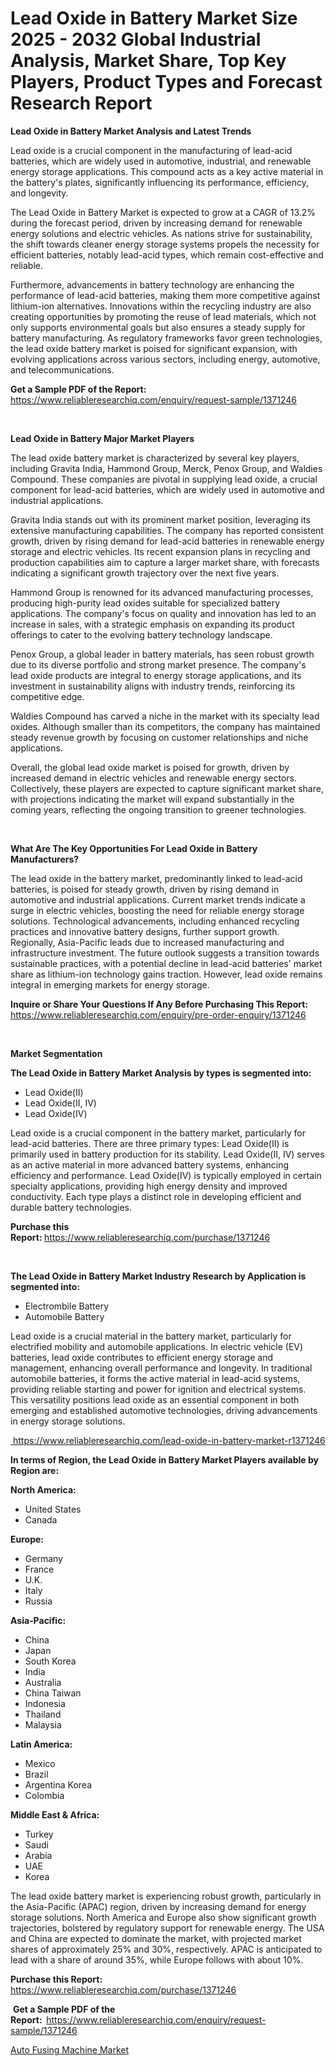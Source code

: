 <p><h1>Lead Oxide in Battery Market Size 2025 - 2032 Global Industrial Analysis, Market Share, Top Key Players, Product Types and Forecast Research Report</h1></p><p><strong>Lead Oxide in Battery Market Analysis and Latest Trends</strong></p>
<p><p>Lead oxide is a crucial component in the manufacturing of lead-acid batteries, which are widely used in automotive, industrial, and renewable energy storage applications. This compound acts as a key active material in the battery's plates, significantly influencing its performance, efficiency, and longevity.</p><p>The Lead Oxide in Battery Market is expected to grow at a CAGR of 13.2% during the forecast period, driven by increasing demand for renewable energy solutions and electric vehicles. As nations strive for sustainability, the shift towards cleaner energy storage systems propels the necessity for efficient batteries, notably lead-acid types, which remain cost-effective and reliable. </p><p>Furthermore, advancements in battery technology are enhancing the performance of lead-acid batteries, making them more competitive against lithium-ion alternatives. Innovations within the recycling industry are also creating opportunities by promoting the reuse of lead materials, which not only supports environmental goals but also ensures a steady supply for battery manufacturing. As regulatory frameworks favor green technologies, the lead oxide battery market is poised for significant expansion, with evolving applications across various sectors, including energy, automotive, and telecommunications.</p></p>
<p><strong>Get a Sample PDF of the Report:&nbsp;</strong> <a href="https://www.reliableresearchiq.com/enquiry/request-sample/1371246?utm_campaign=2821&utm_medium=2&utm_source=Github&utm_content=ia&utm_term=22032025&utm_id=lead-oxide-in-battery">https://www.reliableresearchiq.com/enquiry/request-sample/1371246</a></p>
<p>&nbsp;</p>
<p><strong>Lead Oxide in Battery Major Market Players</strong></p>
<p><p>The lead oxide battery market is characterized by several key players, including Gravita India, Hammond Group, Merck, Penox Group, and Waldies Compound. These companies are pivotal in supplying lead oxide, a crucial component for lead-acid batteries, which are widely used in automotive and industrial applications.</p><p>Gravita India stands out with its prominent market position, leveraging its extensive manufacturing capabilities. The company has reported consistent growth, driven by rising demand for lead-acid batteries in renewable energy storage and electric vehicles. Its recent expansion plans in recycling and production capabilities aim to capture a larger market share, with forecasts indicating a significant growth trajectory over the next five years.</p><p>Hammond Group is renowned for its advanced manufacturing processes, producing high-purity lead oxides suitable for specialized battery applications. The company's focus on quality and innovation has led to an increase in sales, with a strategic emphasis on expanding its product offerings to cater to the evolving battery technology landscape.</p><p>Penox Group, a global leader in battery materials, has seen robust growth due to its diverse portfolio and strong market presence. The company's lead oxide products are integral to energy storage applications, and its investment in sustainability aligns with industry trends, reinforcing its competitive edge.</p><p>Waldies Compound has carved a niche in the market with its specialty lead oxides. Although smaller than its competitors, the company has maintained steady revenue growth by focusing on customer relationships and niche applications.</p><p>Overall, the global lead oxide market is poised for growth, driven by increased demand in electric vehicles and renewable energy sectors. Collectively, these players are expected to capture significant market share, with projections indicating the market will expand substantially in the coming years, reflecting the ongoing transition to greener technologies.</p></p>
<p>&nbsp;</p>
<p><strong>What Are The Key Opportunities For Lead Oxide in Battery Manufacturers?</strong></p>
<p><p>The lead oxide in the battery market, predominantly linked to lead-acid batteries, is poised for steady growth, driven by rising demand in automotive and industrial applications. Current market trends indicate a surge in electric vehicles, boosting the need for reliable energy storage solutions. Technological advancements, including enhanced recycling practices and innovative battery designs, further support growth. Regionally, Asia-Pacific leads due to increased manufacturing and infrastructure investment. The future outlook suggests a transition towards sustainable practices, with a potential decline in lead-acid batteries' market share as lithium-ion technology gains traction. However, lead oxide remains integral in emerging markets for energy storage.</p></p>
<p><strong>Inquire or Share Your Questions If Any Before Purchasing This Report:</strong> <a href="https://www.reliableresearchiq.com/enquiry/pre-order-enquiry/1371246?utm_campaign=2821&utm_medium=2&utm_source=Github&utm_content=ia&utm_term=22032025&utm_id=lead-oxide-in-battery">https://www.reliableresearchiq.com/enquiry/pre-order-enquiry/1371246</a></p>
<p>&nbsp;</p>
<p><strong>Market Segmentation</strong></p>
<p><strong>The Lead Oxide in Battery Market Analysis by types is segmented into:</strong></p>
<p><ul><li>Lead Oxide(II)</li><li>Lead Oxide(II, IV)</li><li>Lead Oxide(IV)</li></ul></p>
<p><p>Lead oxide is a crucial component in the battery market, particularly for lead-acid batteries. There are three primary types: Lead Oxide(II) is primarily used in battery production for its stability. Lead Oxide(II, IV) serves as an active material in more advanced battery systems, enhancing efficiency and performance. Lead Oxide(IV) is typically employed in certain specialty applications, providing high energy density and improved conductivity. Each type plays a distinct role in developing efficient and durable battery technologies.</p></p>
<p><strong>Purchase this Report:&nbsp;</strong><a href="https://www.reliableresearchiq.com/purchase/1371246?utm_campaign=2821&utm_medium=2&utm_source=Github&utm_content=ia&utm_term=22032025&utm_id=lead-oxide-in-battery">https://www.reliableresearchiq.com/purchase/1371246</a></p>
<p>&nbsp;</p>
<p><strong>The Lead Oxide in Battery Market Industry Research by Application is segmented into:</strong></p>
<p><ul><li>Electrombile Battery</li><li>Automobile Battery</li></ul></p>
<p><p>Lead oxide is a crucial material in the battery market, particularly for electrified mobility and automobile applications. In electric vehicle (EV) batteries, lead oxide contributes to efficient energy storage and management, enhancing overall performance and longevity. In traditional automobile batteries, it forms the active material in lead-acid systems, providing reliable starting and power for ignition and electrical systems. This versatility positions lead oxide as an essential component in both emerging and established automotive technologies, driving advancements in energy storage solutions.</p></p>
<p><a href="https://www.reliableresearchiq.com/lead-oxide-in-battery-market-r1371246?utm_campaign=2821&utm_medium=2&utm_source=Github&utm_content=ia&utm_term=22032025&utm_id=lead-oxide-in-battery">&nbsp;https://www.reliableresearchiq.com/lead-oxide-in-battery-market-r1371246</a></p>
<p><strong>In terms of Region, the Lead Oxide in Battery Market Players available by Region are:</strong></p>
<p>
    <p> <strong> North America: </strong>
        <ul>
            <li>United States</li>
            <li>Canada</li>
        </ul>
        </p> 
    <p> <strong> Europe: </strong>
        <ul>
            <li>Germany</li>
            <li>France</li>
            <li>U.K.</li>
            <li>Italy</li>
            <li>Russia</li>
        </ul>
        </p> 
    <p> <strong> Asia-Pacific: </strong>
        <ul>
            <li>China</li>
            <li>Japan</li>
            <li>South Korea</li>
            <li>India</li>
            <li>Australia</li>
            <li>China Taiwan</li>
            <li>Indonesia</li>
            <li>Thailand</li>
            <li>Malaysia</li>
        </ul>
        </p> 
    <p> <strong> Latin America: </strong>
        <ul>
            <li>Mexico</li>
            <li>Brazil</li>
            <li>Argentina Korea</li>
            <li>Colombia</li>
        </ul>
        </p> 
    <p> <strong> Middle East & Africa: </strong>
        <ul>
            <li>Turkey</li>
            <li>Saudi</li>
            <li>Arabia</li>
            <li>UAE</li>
            <li>Korea</li>
        </ul>
    </p>
    </p>
<p><p>The lead oxide battery market is experiencing robust growth, particularly in the Asia-Pacific (APAC) region, driven by increasing demand for energy storage solutions. North America and Europe also show significant growth trajectories, bolstered by regulatory support for renewable energy. The USA and China are expected to dominate the market, with projected market shares of approximately 25% and 30%, respectively. APAC is anticipated to lead with a share of around 35%, while Europe follows with about 10%.</p></p>
<p><strong>Purchase this Report: </strong><a href="https://www.reliableresearchiq.com/purchase/1371246?utm_campaign=2821&utm_medium=2&utm_source=Github&utm_content=ia&utm_term=22032025&utm_id=lead-oxide-in-battery">https://www.reliableresearchiq.com/purchase/1371246</a></p>
<p>&nbsp;<strong>Get a Sample PDF of the Report:&nbsp;&nbsp;</strong><a href="https://www.reliableresearchiq.com/enquiry/request-sample/1371246?utm_campaign=2821&utm_medium=2&utm_source=Github&utm_content=ia&utm_term=22032025&utm_id=lead-oxide-in-battery">https://www.reliableresearchiq.com/enquiry/request-sample/1371246</a></p>
<p><strong></strong></p>
<p><p><a href="https://github.com/haaszgettre6/Market-Research-Report-List-1/blob/main/auto-fusing-machine-market.md?utm_campaign=2821&utm_medium=2&utm_source=Github&utm_content=ia&utm_term=22032025&utm_id=lead-oxide-in-battery">Auto Fusing Machine Market</a></p></p>
